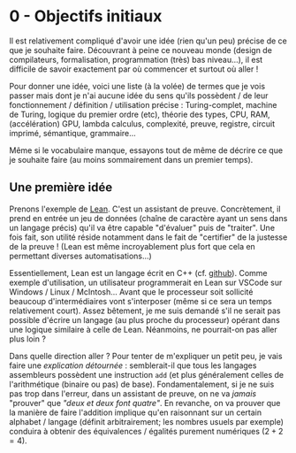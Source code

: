 <script type="text/javascript" async
  src="https://cdn.mathjax.org/mathjax/latest/MathJax.js?config=TeX-MML-AM_CHTML">
</script>


# 0 - Objectifs initiaux

Il est relativement compliqué d'avoir une idée (rien qu'un peu) précise de ce que je souhaite faire. Découvrant à peine ce nouveau monde (design de compilateurs, formalisation, programmation (très) bas niveau...), il est difficile de savoir exactement par où commencer et surtout où aller !

Pour donner une idée, voici une liste (à la volée) de termes que je vois passer mais dont je n'ai aucune idée du sens qu'ils possèdent / de leur fonctionnement / définition / utilisation précise : Turing-complet, machine de Turing, logique du premier ordre (etc), théorie des types, CPU, RAM, (accélération) GPU, lambda calculus, complexité, preuve, registre, circuit imprimé, sémantique, grammaire...

Même si le vocabulaire manque, essayons tout de même de décrire ce que je souhaite faire (au moins sommairement dans un premier temps).

## Une première idée

Prenons l'exemple de [Lean](https://leanprover.github.io/). C'est un assistant de preuve. Concrètement, il prend en entrée un jeu de données (chaîne de caractère ayant un sens dans un langage précis) qu'il va être capable "d'évaluer" puis de "traiter". Une fois fait, son utilité réside notamment dans le fait de "certifier" de la justesse de la preuve ! (Lean est même incroyablement plus fort que cela en permettant diverses automatisations...)

Essentiellement, Lean est un langage écrit en C++ (cf. [github](https://github.com/leanprover-community/lean)). Comme exemple d'utilisation, un utilisateur programmerait en Lean sur VSCode sur Windows / Linux / McIntosh... Avant que le processeur soit sollicité beaucoup d'intermédiaires vont s'interposer (même si ce sera un temps relativement court). Assez bêtement, je me suis demandé s'il ne serait pas possible d'écrire un langage (au plus proche du processeur) opérant dans une logique similaire à celle de Lean. Néanmoins, ne pourrait-on pas aller plus loin ?

Dans quelle direction aller ? Pour tenter de m'expliquer un petit peu, je vais faire une _explication détournée_ : semblerait-il que tous les langages assembleurs possèdent une instruction ```add``` (et plus généralement celles de l'arithmétique (binaire ou pas) de base). Fondamentalement, si je ne suis pas trop dans l'erreur, dans un assistant de preuve, on ne va _jamais_ "prouver" que _"deux et deux font quatre"_. En revanche, on va prouver que la manière de faire l'addition implique qu'en raisonnant sur un certain alphabet / langage (définit arbitrairement; les nombres usuels par exemple) conduira à obtenir des équivalences / égalités purement numériques ($2 + 2 = 4$).
